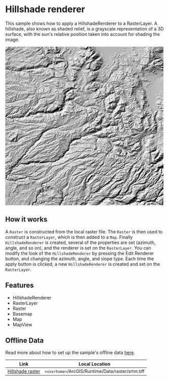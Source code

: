 # Hillshade renderer

This sample shows how to apply a HillshadeRenderer to a RasterLayer. A hillshade, also known as shaded relief, is a grayscale representation of a 3D surface, with the sun's relative position taken into account for shading the image.

![](screenshot.png)

## How it works
A `Raster` is constructed from the local raster file. The `Raster` is then used to construct a `RasterLayer`, which is then added to a `Map`. Finally `HillshadeRenderer` is created, several of the properties are set (azimuth, angle, and so on), and the renderer is set on the `RasterLayer`. You can modify the look of the `HillshadeRenderer` by pressing the Edit Renderer button, and changing the azimuth, angle, and slope type. Each time the apply button is clicked, a new `HillshadeRenderer` is created and set on the `RasterLayer`.

## Features
- HillshadeRenderer
- RasterLayer
- Raster
- Basemap
- Map
- MapView


## Offline Data
Read more about how to set up the sample's offline data [here](http://links.esri.com/ArcGISRuntimeQtSamples).

Link | Local Location
---------|-------|
|[Hillshade raster](https://www.arcgis.com/home/item.html?id=ae9739163a76437ea02482e1a807b806)| `<userhome>`/ArcGIS/Runtime/Data/raster/srtm.tiff |
